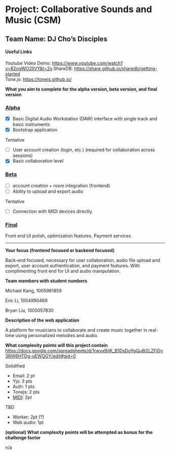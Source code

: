 # Project: Collaborative Sounds and Music (CSM)

## Team Name: DJ Cho’s Disciples

#### Useful Links

Youtube Video Demo: https://www.youtube.com/watch?v=82ogWO2IlVY&t=2s
ShareDB: https://share.github.io/sharedb/getting-started  
Tone.js: https://tonejs.github.io/

**What you aim to complete for the alpha version, beta version, and final version**

### [Alpha](https://github.com/UofT-UTSC-CS-sandbox/project-dj-chos-disciples/milestone/1)

- [x] Basic Digital Audio Workstation (DAW) interface with single track and basic instruments
- [x] Bootstrap application

Tentative

- [ ] User account creation (login, etc.) (required for collaboration across sessions)
- [x] Basic collaboration level

### [Beta](https://github.com/UofT-UTSC-CS-sandbox/project-dj-chos-disciples/milestone/2)

- [ ] account creation + room integration (frontend)
- [ ] Ability to upload and export audio

Tentative

- [ ] Connection with MIDI devices directly.

### [Final](https://github.com/UofT-UTSC-CS-sandbox/project-dj-chos-disciples/milestone/3)

Front end UI polish, optimization features. Payment services

---

**Your focus (frontend focused or backend focused)**

Back-end focused, necessary for user collaboration, audio file upload and export, user account authentication, and payment features. With complimenting front end for UI and audio manipulation.

**Team members with student numbers**

Michael Kang, 1005981859

Eric Li, 1004990469

Bryan Liu, 1005057830

**Description of the web application**

A platform for musicians to collaborate and create music together in real-time using personalized melodies and audio.

**What complexity points will this project contain**
https://docs.google.com/spreadsheets/d/1rwvxBiIK_B1DsDoYgQu8l2LZFiDy3RW6HTDg-oEWQGY/edit#gid=0

Solidified

- Email: 2 pt
- Yjs: 3 pts
- Auth: 1 pts
- Tonejs: 2 pts
- [MIDI](https://developer.mozilla.org/en-US/docs/Web/API/Web_MIDI_API): 2pt

TBD

- Worker: 2pt (?)
- Web audio: 1pt

**(optional) What complexity points will be attempted as bonus for the challenge factor**

n/a
